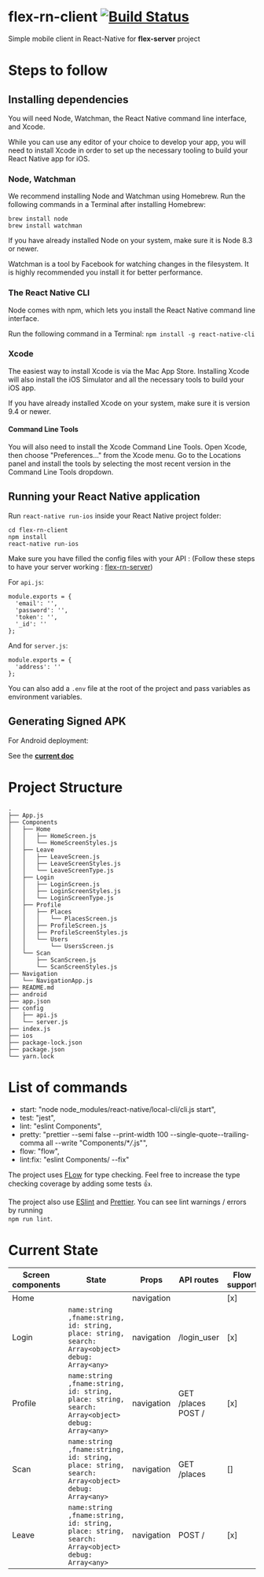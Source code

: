 # **flex-rn-client** [![Build Status](https://app.bitrise.io/app/8ba0832124e4cdf2/status.svg?token=HTfEgn2kTcAN_FI2qXEqeQ&branch=feature/refactoring)](https://app.bitrise.io/app/8ba0832124e4cdf2)

Simple mobile client in React-Native for **flex-server** project

# Steps to follow

## Installing dependencies

You will need Node, Watchman, the React Native command line interface, and Xcode.

While you can use any editor of your choice to develop your app, you will need to install Xcode in order to set up the necessary tooling to build your React Native app for iOS.

### Node, Watchman

We recommend installing Node and Watchman using Homebrew. Run the following commands in a Terminal after installing Homebrew:
```
brew install node
brew install watchman
```

If you have already installed Node on your system, make sure it is Node 8.3 or newer.

Watchman is a tool by Facebook for watching changes in the filesystem. It is highly recommended you install it for better performance.

### The React Native CLI

Node comes with npm, which lets you install the React Native command line interface.

Run the following command in a Terminal:
```npm install -g react-native-cli```

### Xcode

The easiest way to install Xcode is via the Mac App Store. Installing Xcode will also install the iOS Simulator and all the necessary tools to build your iOS app.

If you have already installed Xcode on your system, make sure it is version 9.4 or newer.

#### Command Line Tools

You will also need to install the Xcode Command Line Tools. Open Xcode, then choose "Preferences..." from the Xcode menu. Go to the Locations panel and install the tools by selecting the most recent version in the Command Line Tools dropdown.

## Running your React Native application

Run ```react-native run-ios``` inside your React Native project folder:
```
cd flex-rn-client
npm install
react-native run-ios
```

Make sure you have filled the config files with your API :
(Follow these steps to have your server working :
[flex-rn-server](https://github.com/ayshiff/flex-server)) 

For `api.js`:

```
module.exports = {
  'email': '',
  'password': '',
  'token': '',
  '_id': ''
};
```

And for `server.js`:

```
module.exports = {
  'address': ''
};
```

You can also add a `.env` file at the root of the project and pass variables as environment variables.


## Generating Signed APK

For Android deployment: 

See the **[current doc](https://facebook.github.io/react-native/docs/signed-apk-android)**


# Project Structure

```
.
├── App.js
├── Components
│   ├── Home
│   │   ├── HomeScreen.js
│   │   └── HomeScreenStyles.js
│   ├── Leave
│   │   ├── LeaveScreen.js
│   │   ├── LeaveScreenStyles.js
│   │   └── LeaveScreenType.js
│   ├── Login
│   │   ├── LoginScreen.js
│   │   ├── LoginScreenStyles.js
│   │   └── LoginScreenType.js
│   ├── Profile
│   │   ├── Places
│   │   │   └── PlacesScreen.js
│   │   ├── ProfileScreen.js
│   │   ├── ProfileScreenStyles.js
│   │   └── Users
│   │       └── UsersScreen.js
│   └── Scan
│       ├── ScanScreen.js
│       └── ScanScreenStyles.js
├── Navigation
│   └── NavigationApp.js
├── README.md
├── android
├── app.json
├── config
│   ├── api.js
│   └── server.js
├── index.js
├── ios
├── package-lock.json
├── package.json
└── yarn.lock
```

# List of commands

- start: "node node_modules/react-native/local-cli/cli.js start",
- test: "jest",
- lint: "eslint Components",
- pretty: "prettier --semi false --print-width 100 --single-quote--trailing-comma all --write \"Components/\*_/_.js\"",
- flow: "flow",
- lint:fix: "eslint Components/ --fix"

The project uses [FLow](https://flow.org/) for type checking. Feel free to increase the type checking coverage by adding some tests 👍.

The project also use [ESlint](https://eslint.org/) and [Prettier](https://prettier.io/). You can see lint warnings / errors by running    
`npm run lint`.


# Current State

| Screen components | State                                                                | Props      | API routes         | Flow support |
| ------------------ | -------------------------------------------------------------------- | ---------- | ------------------ | ------------ |
| Home               |                                                                      | navigation |                    | [x]           |
| Login              | `name:string ,fname:string, id: string, place: string, search: Array<object> debug: Array<any>` | navigation | /login_user        | [x]           |
| Profile            | `name:string ,fname:string, id: string, place: string, search: Array<object> debug: Array<any>` | navigation | GET /places POST / | [x]           |
| Scan               | `name:string ,fname:string, id: string, place: string, search: Array<object> debug: Array<any>` | navigation | GET /places        | []           |
| Leave              | `name:string ,fname:string, id: string, place: string, search: Array<object> debug: Array<any>` | navigation | POST /             | [x]           |
